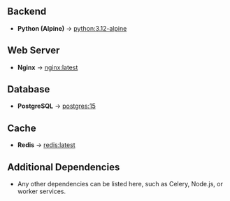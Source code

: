 ## **Backend**
- **Python (Alpine)** → [python:3.12-alpine](https://hub.docker.com/_/python)

## **Web Server**
- **Nginx** → [nginx:latest](https://hub.docker.com/_/nginx)

## **Database**
- **PostgreSQL** → [postgres:15](https://hub.docker.com/_/postgres)

## **Cache**
- **Redis** → [redis:latest](https://hub.docker.com/_/redis)

## **Additional Dependencies**
- Any other dependencies can be listed here, such as Celery, Node.js, or worker services.